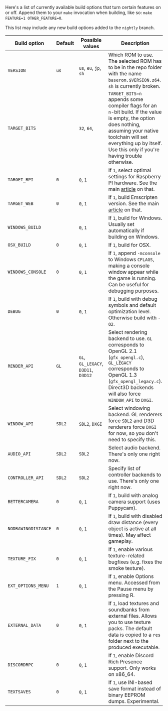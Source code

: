 Here's a list of currently available build options that turn certain features on or off. Append them to your `make` invocation when building, like so: `make FEATURE=1 OTHER_FEATURE=0`.

This list may include any new build options added to the `nightly` branch.

| Build option        | Default | Possible values                     | Description                                                                                                                                                                                                                          |
|---------------------|---------|-------------------------------------|--------------------------------------------------------------------------------------------------------------------------------------------------------------------------------------------------------------------------------------|
| `VERSION`           | `us`    | `us`, `eu`, `jp`, `sh`              | Which ROM to use. The selected ROM has to be in the repo folder with the name `baserom.$VERSION.z64`. `sh` is currently broken.                                                                                                      |
| `TARGET_BITS`       | <empty> | `32`, `64`, <empty>                 | `TARGET_BITS=n` appends some compiler flags for an `n`-bit build. If the value is empty, the option does nothing, assuming your native toolchain will set everything up by itself. Use this only if you're having trouble otherwise. |
| `TARGET_RPI`        | `0`     | `0`, `1`                            | If `1`, select optimal settings for Raspberry PI hardware. See the main [article](https://github.com/sm64pc/sm64pc/wiki/Helper-compiling-script-for-Raspberry-Pi) on that.                                                                                                                                             |
| `TARGET_WEB`        | `0`     | `0`, `1`                            | If `1`, build Emscripten version. See the main [article](https://github.com/sm64pc/sm64pc/wiki/Compiling-for-the-web) on that.                                                                                                                                                                      |
| `WINDOWS_BUILD`     | <auto>  | `0`, `1`                            | If `1`, build for Windows. Usually set automatically if building on Windows.                                                                                                                                                         |
| `OSX_BUILD`         | `0`     | `0`, `1`                            | If `1`, build for OSX.                                                                                                                                                                                                               |
| `WINDOWS_CONSOLE`   | `0`     | `0`, `1`                            | If `1`, append `-mconsole` to Windows `CFLAGS`, making a console window appear while the game is running. Can be useful for debugging purposes.                                                                                      |
| `DEBUG`             | `0`     | `0`, `1`                            | If `1`, build with debug symbols and default optimization level. Otherwise build with `-O2`.                                                                                                                                         |
| `RENDER_API`        | `GL`    | `GL`, `GL_LEGACY`, `D3D11`, `D3D12` | Select rendering backend to use. `GL` corresponds to OpenGL 2.1 (`gfx_opengl.c`), `GL_LEGACY` corresponds to OpenGL 1.3 (`gfx_opengl_legacy.c`). Direct3D backends will also force `WINDOW_API` to `DXGI`.                           |
| `WINDOW_API`        | `SDL2`  | `SDL2`, `DXGI`                      | Select windowing backend. GL renderers force `SDL2` and D3D renderers force `DXGI` for now, so you don't need to specify this.                                                                                                       |
| `AUDIO_API`         | `SDL2`  | `SDL2`                              | Select audio backend. There's only one right now.                                                                                                                                                                                    |
| `CONTROLLER_API`    | `SDL2`  | `SDL2`                              | Specify list of controller backends to use. There's only one right now.                                                                                                                                                              |
| `BETTERCAMERA`      | `0`     | `0`, `1`                            | If `1`, build with analog camera support (uses Puppycam).                                                                                                                                                                            |
| `NODRAWINGDISTANCE` | `0`     | `0`, `1`                            | If `1`, build with disabled draw distance (every object is active at all times). May affect gameplay.                                                                                                                                |
| `TEXTURE_FIX`       | `0`     | `0`, `1`                            | If `1`, enable various texture-related bugfixes (e.g. fixes the smoke texture).                                                                                                                                                      |
| `EXT_OPTIONS_MENU`  | `1`     | `0`, `1`                            | If `1`, enable Options menu. Accessed from the Pause menu by pressing R.                                                                                                                                                             |
| `EXTERNAL_DATA`     | `0`     | `0`, `1`                            | If `1`, load textures and soundbanks from external files. Allows you to use texture packs. The default data is copied to a `res` folder next to the produced executable.                                                             |
| `DISCORDRPC`        | `0`     | `0`, `1`                            | If `1`, enable Discord Rich Presence support. Only works on x86_64.                                                                                                                                                                  |
| `TEXTSAVES`         | `0`     | `0`, `1`                            | If `1`, use INI-based save format instead of binary EEPROM dumps. Experimental.                                                                                                                                                      |